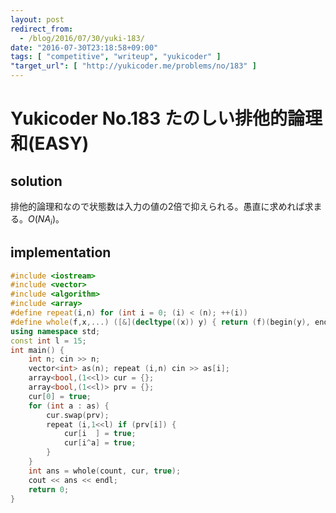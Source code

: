 ```yaml
---
layout: post
redirect_from:
  - /blog/2016/07/30/yuki-183/
date: "2016-07-30T23:18:58+09:00"
tags: [ "competitive", "writeup", "yukicoder" ]
"target_url": [ "http://yukicoder.me/problems/no/183" ]
---
```


# Yukicoder No.183 たのしい排他的論理和(EASY)

## solution

排他的論理和なので状態数は入力の値の$2$倍で抑えられる。愚直に求めれば求まる。$O(NA_i)$。

## implementation

``` c++
#include <iostream>
#include <vector>
#include <algorithm>
#include <array>
#define repeat(i,n) for (int i = 0; (i) < (n); ++(i))
#define whole(f,x,...) ([&](decltype((x)) y) { return (f)(begin(y), end(y), ## __VA_ARGS__); })(x)
using namespace std;
const int l = 15;
int main() {
    int n; cin >> n;
    vector<int> as(n); repeat (i,n) cin >> as[i];
    array<bool,(1<<l)> cur = {};
    array<bool,(1<<l)> prv = {};
    cur[0] = true;
    for (int a : as) {
        cur.swap(prv);
        repeat (i,1<<l) if (prv[i]) {
            cur[i  ] = true;
            cur[i^a] = true;
        }
    }
    int ans = whole(count, cur, true);
    cout << ans << endl;
    return 0;
}
```
